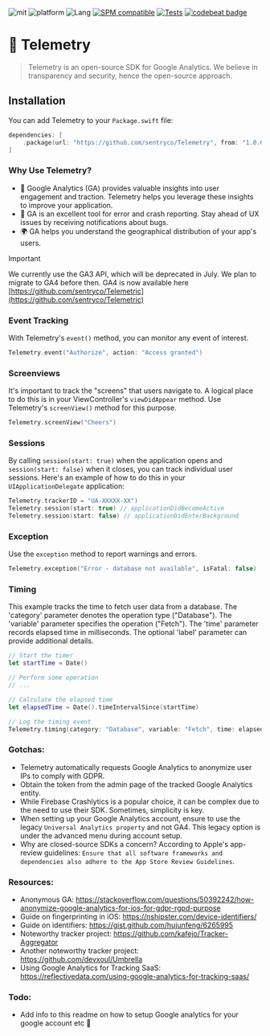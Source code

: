 ![mit](https://img.shields.io/badge/License-MIT-brightgreen.svg)
![platform](https://img.shields.io/badge/Platform-iOS/macOS-blue.svg)
![Lang](https://img.shields.io/badge/Language-Swift%205-orange.svg)
[![SPM compatible](https://img.shields.io/badge/SPM-compatible-4BC51D.svg?style=flat)](https://github.com/apple/swift)
[![Tests](https://github.com/sentryco/Telemetry/actions/workflows/Tests.yml/badge.svg)](https://github.com/sentryco/Telemetry/actions/workflows/Tests.yml)
[![codebeat badge](https://codebeat.co/badges/5785dd6c-aa75-48a6-a222-0874b2b93e2c)](https://codebeat.co/projects/github-com-sentryco-telemetry-main)

# 🔬 Telemetry

> Telemetry is an open-source SDK for Google Analytics. We believe in transparency and security, hence the open-source approach.

## Installation
You can add Telemetry to your `Package.swift` file:

```swift
dependencies: [
    .package(url: "https://github.com/sentryco/Telemetry", from: "1.0.0")
]
```

### Why Use Telemetry?
- 🤖 Google Analytics (GA) provides valuable insights into user engagement and traction. Telemetry helps you leverage these insights to improve your application.
- 🐛 GA is an excellent tool for error and crash reporting. Stay ahead of UX issues by receiving notifications about bugs.
- 🌍 GA helps you understand the geographical distribution of your app's users.

> [!IMPORTANT]  
> We currently use the GA3 API, which will be deprecated in July. We plan to migrate to GA4 before then. GA4 is now available here [https://github.com/sentryco/Telemetric](https://github.com/sentryco/Telemetric) 

### Event Tracking
With Telemetry's `event()` method, you can monitor any event of interest.
```swift
Telemetry.event("Authorize", action: "Access granted")
```

### Screenviews
It's important to track the "screens" that users navigate to. A logical place to do this is in your ViewController's `viewDidAppear` method. Use Telemetry's `screenView()` method for this purpose.
```swift
Telemetry.screenView("Cheers")
```

### Sessions
By calling `session(start: true)` when the application opens and `session(start: false)` when it closes, you can track individual user sessions. Here's an example of how to do this in your `UIApplicationDelegate` application:

```swift
Telemetry.trackerID = "UA-XXXXX-XX")
Telemetry.session(start: true) // applicationDidBecomeActive
Telemetry.session(start: false) // applicationDidEnterBackground
```

### Exception
Use the `exception` method to report warnings and errors.
```swift
Telemetry.exception("Error - database not available", isFatal: false)
```

### Timing
This example tracks the time to fetch user data from a database. The 'category' parameter denotes the operation type ("Database"). The 'variable' parameter specifies the operation ("Fetch"). The 'time' parameter records elapsed time in milliseconds. The optional 'label' parameter can provide additional details.

```swift
// Start the timer
let startTime = Date()

// Perform some operation
// ...

// Calculate the elapsed time
let elapsedTime = Date().timeIntervalSince(startTime)

// Log the timing event
Telemetry.timing(category: "Database", variable: "Fetch", time: elapsedTime, label: "User data fetch")
```

### Gotchas:
- Telemetry automatically requests Google Analytics to anonymize user IPs to comply with GDPR.
- Obtain the token from the admin page of the tracked Google Analytics entity.
- While Firebase Crashlytics is a popular choice, it can be complex due to the need to use their SDK. Sometimes, simplicity is key.
- When setting up your Google Analytics account, ensure to use the legacy `Universal Analytics property` and not GA4. This legacy option is under the advanced menu during account setup.
- Why are closed-source SDKs a concern? According to Apple's app-review guidelines: `Ensure that all software frameworks and dependencies also adhere to the App Store Review Guidelines`.

### Resources:
- Anonymous GA: https://stackoverflow.com/questions/50392242/how-anonymize-google-analytics-for-ios-for-gdpr-rgpd-purpose
- Guide on fingerprinting in iOS: https://nshipster.com/device-identifiers/
- Guide on identifiers: https://gist.github.com/hujunfeng/6265995
- Noteworthy tracker project: https://github.com/kafejo/Tracker-Aggregator
- Another noteworthy tracker project: https://github.com/devxoul/Umbrella
- Using Google Analytics for Tracking SaaS: https://reflectivedata.com/using-google-analytics-for-tracking-saas/

### Todo:
- Add info to this readme on how to setup Google analytics for your google account etc 🚧
